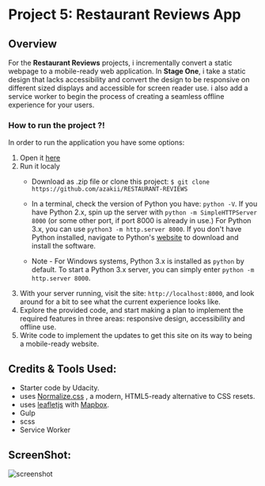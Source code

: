 # Project 5: Restaurant Reviews App


## Overview

For the **Restaurant Reviews** projects, i incrementally convert a static webpage to a mobile-ready web application. In **Stage One**, i take a static design that lacks accessibility and convert the design to be responsive on different sized displays and accessible for screen reader use. i also add a service worker to begin the process of creating a seamless offline experience for your users.

### How to run the project ?!

In order to run the application you have some options:
1. Open it [here](https://github.com/azakii/RESTAURANT-REVIEWS)
2. Run it localy
    * Download as .zip file or clone this project:
    ```$ git clone https://github.com/azakii/RESTAURANT-REVIEWS```

    * In a terminal, check the version of Python you have: `python -V`. If you have Python 2.x, spin up the server with `python -m SimpleHTTPServer 8000` (or some other port, if port 8000 is already in use.) For Python 3.x, you can use `python3 -m http.server 8000`. If you don't have Python installed, navigate to Python's [website](https://www.python.org/) to download and install the software.
   * Note -  For Windows systems, Python 3.x is installed as `python` by default. To start a Python 3.x server, you can simply enter `python -m http.server 8000`.
2. With your server running, visit the site: `http://localhost:8000`, and look around for a bit to see what the current experience looks like.
3. Explore the provided code, and start making a plan to implement the required features in three areas: responsive design, accessibility and offline use.
4. Write code to implement the updates to get this site on its way to being a mobile-ready website.

## Credits & Tools Used:

* Starter code by Udacity.
* uses [Normalize.css](https://necolas.github.io/normalize.css/) , a modern, HTML5-ready alternative to CSS resets.
* uses [leafletjs](https://leafletjs.com/) with [Mapbox](https://www.mapbox.com/).
* Gulp
* scss
* Service Worker


## ScreenShot:

![screenshot](https://github.com/azakii/RESTAURANT-REVIEWS/blob/master/img/screenshot.png)
